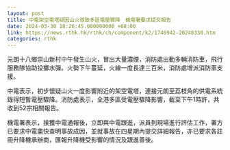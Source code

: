 ```yaml
---
layout: post
title: 中電架空電塔疑因山火導致多區電壓驟降　機電署要求提交報告
date: 2024-03-30 18:26:45.000000000 +08:00
link: https://news.rthk.hk/rthk/ch/component/k2/1746942-20240330.htm
categories: rthk
---
```


元朗十八鄉崇山新村中午發生山火，冒出大量濃煙，消防處出動多輛消防車，飛行服務隊協助投擲水彈。火勢下午蔓延，火線一度長達三百米，消防處增派消防車支援。

中電表示，初步懷疑山火一度影響附近的架空電塔，連接元朗至荔枝角的供電系統錄得短暫電壓驟降。消防處表示，全港多區受電壓驟降影響，截至下午1時許，共收到52宗相關報告。

機電署表示，接獲中電通報後，立即與中電跟進，派員到現場進行評估工作，署方已要求中電盡快查明事故成因，並就事故在四星期內提交詳細報告，亦已要求各註冊升降機承辦商，匯報升降機受影響的情況及跟進善後。
